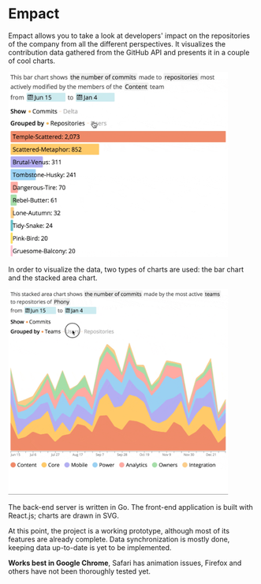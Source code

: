 # Empact

Empact allows you to take a look at developers' impact on the repositories of the company from all the different perspectives. It visualizes the contribution data gathered from the GitHub API and presents it in a couple of cool charts.

<img src="https://raw.githubusercontent.com/localhots/empact/gh-pages/resources/bc_demo.gif" width="446">

In order to visualize the data, two types of charts are used: the bar chart and the stacked area chart. 

<img src="https://raw.githubusercontent.com/localhots/empact/gh-pages/resources/sac_demo.gif" width="446">

The back-end server is written in Go. The front-end application is built with React.js; charts are drawn in SVG.

At this point, the project is a working prototype, although most of its features are already complete. Data synchronization is mostly done, keeping data up-to-date is yet to be implemented.

**Works best in Google Chrome**, Safari has animation issues, Firefox and others have not been thoroughly tested yet. 
